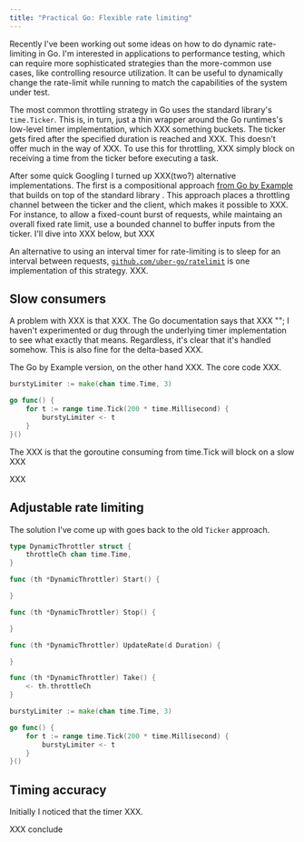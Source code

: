 ```yaml
---
title: "Practical Go: Flexible rate limiting"
---
```


Recently I've been working out some ideas on how to do dynamic rate-limiting in
Go. I'm interested in applications to performance testing, which can require
more sophisticated strategies than the more-common use cases, like controlling
resource utilization. It can be useful to dynamically change the rate-limit
while running to match the capabilities of the system under test.

The most common throttling strategy in Go uses the standard library's
`time.Ticker`. This is, in turn, just a thin wrapper around the Go runtimes's
low-level timer implementation, which XXX something buckets. The ticker gets
fired after the specified duration is reached and XXX. This doesn't offer much
in the way of XXX. To use this for throttling, XXX simply block on receiving
a time from the ticker before executing a task.

After some quick Googling I turned up XXX(two?) alternative implementations. The
first is a compositional approach [from Go by
Example](https://gobyexample.com/rate-limiting) that builds on top of the
standard library . This approach places a throttling channel between the ticker
and the client, which makes it possible to XXX. For instance, to allow a fixed-count
burst of requests, while maintaing an overall fixed rate limit, use a bounded
channel to buffer inputs from the ticker. I'll dive into XXX below, but XXX

An alternative to using an interval timer for rate-limiting is to sleep for
an interval between requests,
[`github.com/uber-go/ratelimit`](https://github.com/uber-go/ratelimit) is one
implementation of this strategy. XXX.

## Slow consumers

A problem with XXX is that XXX. The Go documentation says that XXX ""; I haven't
experimented or dug through the underlying timer implementation to see what
exactly that means. Regardless, it's clear that it's handled somehow. This is also
fine for the delta-based XXX.

The Go by Example version, on the other hand XXX. The core code XXX.

```go
burstyLimiter := make(chan time.Time, 3)

go func() {
    for t := range time.Tick(200 * time.Millisecond) {
        burstyLimiter <- t
    }
}()
```

The XXX is that the goroutine consuming from time.Tick will block on a slow XXX

XXX

## Adjustable rate limiting

The solution I've come up with goes back to the old `Ticker` approach.

```go
type DynamicThrottler struct {
    throttleCh chan time.Time,
}

func (th *DynamicThrottler) Start() {

}

func (th *DynamicThrottler) Stop() {

}

func (th *DynamicThrottler) UpdateRate(d Duration) {

}

func (th *DynamicThrottler) Take() {
    <- th.throttleCh
}

burstyLimiter := make(chan time.Time, 3)

go func() {
    for t := range time.Tick(200 * time.Millisecond) {
        burstyLimiter <- t
    }
}()
```

## Timing accuracy

Initially I noticed that the timer XXX.

XXX conclude

